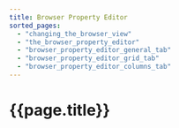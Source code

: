 ```yaml
---
title: Browser Property Editor
sorted_pages:
  - "changing_the_browser_view"
  - "the_browser_property_editor"
  - "browser_property_editor_general_tab"
  - "browser_property_editor_grid_tab"
  - "browser_property_editor_columns_tab"
---
```

# {{page.title}}
